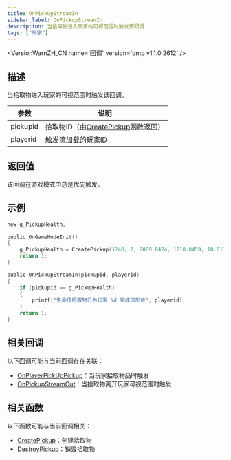```yaml
---
title: OnPickupStreamIn
sidebar_label: OnPickupStreamIn
description: 当拾取物进入玩家的可视范围时触发该回调
tags: ["玩家"]
---
```


<VersionWarnZH_CN name='回调' version='omp v1.1.0.2612' />

## 描述

当拾取物进入玩家的可视范围时触发该回调。

| 参数     | 说明                                                            |
| -------- | --------------------------------------------------------------- |
| pickupid | 拾取物ID（由[CreatePickup](../functions/CreatePickup)函数返回） |
| playerid | 触发流加载的玩家ID                                              |

## 返回值

该回调在游戏模式中总是优先触发。

## 示例

```c
new g_PickupHealth;

public OnGameModeInit()
{
    g_PickupHealth = CreatePickup(1240, 2, 2009.8474, 1218.0459, 10.8175);
    return 1;
}

public OnPickupStreamIn(pickupid, playerid)
{
    if (pickupid == g_PickupHealth)
    {
        printf("生命值拾取物已为玩家 %d 完成流加载", playerid);
    }
    return 1;
}
```

## 相关回调

以下回调可能与当前回调存在关联：

- [OnPlayerPickUpPickup](OnPlayerPickUpPickup)：当玩家拾取物品时触发
- [OnPickupStreamOut](OnPickupStreamOut)：当拾取物离开玩家可视范围时触发

## 相关函数

以下函数可能与当前回调相关：

- [CreatePickup](../functions/CreatePickup)：创建拾取物
- [DestroyPickup](../functions/DestroyPickup)：销毁拾取物
